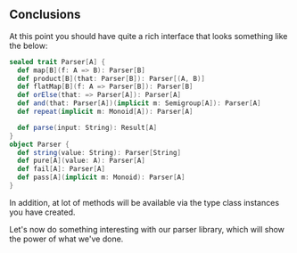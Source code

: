 ## Conclusions

At this point you should have quite a rich interface that looks something like the below:

```scala
sealed trait Parser[A] {
  def map[B](f: A => B): Parser[B]
  def product[B](that: Parser[B]): Parser[(A, B)]
  def flatMap[B](f: A => Parser[B]): Parser[B]
  def orElse(that: => Parser[A]): Parser[A]
  def and(that: Parser[A])(implicit m: Semigroup[A]): Parser[A]
  def repeat(implicit m: Monoid[A]): Parser[A]

  def parse(input: String): Result[A]
}
object Parser {
  def string(value: String): Parser[String]
  def pure[A](value: A): Parser[A]
  def fail[A]: Parser[A]
  def pass[A](implicit m: Monoid): Parser[A]
}
```

In addition, at lot of methods will be available via the type class instances you have created. 

Let's now do something interesting with our parser library, which will show the power of what we've done.
